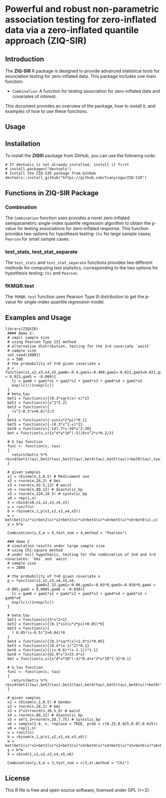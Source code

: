# Powerful and robust non-parametric association testing for zero-inflated data via a zero-inflated quantile approach (ZIQ-SIR)
## Introduction
The **ZIQ-SIR** R package is designed to provide advanced statistical tools for association testing for zero-inflated data. This package includes one main function:

- `Combination`: A function for testing association for zero-inflated data and covariates of interest.

This document provides an overview of the package, how to install it, and examples of how to use these functions.

## Usage
## Installation
To install the **ZIQSI** package from GitHub, you can use the following code:

```{r}
# If devtools is not already installed, install it first
# install.packages("devtools")
# Install the ZIQ-SIR package from GitHub
devtools::install_github("https://github.com/tianyingw/ZIQ-SIR")
```

## Functions in ZIQ-SIR Package
### Combination
The `Combination` function uses provides a novel zero-inflated semiparametric single-index quantile regression algorithm to obtain the p-value for testing associations for zero-inflated response. This function provides two options for hypothesis testing: `Chi` for large sample cases; `Pearson` for small sample cases.

### test_stats, test_stat_separate
The `test_stats` and `test_stat_separate` functions provides two different methods for computing test statistics, corresponding to the two options for hypothesis testing: `Chi` and `Pearson`.

### fKMQR.test
The `fKMQR.test` function uses Pearson Type III distribution to get the p-value for single-index quantile regression model.

## Examples and Usage
```{r}
library(ZIQSIR)
 #### demo 1:
 # small sample size
 # using Pearson Type III method
 # alternative distribution, testing for the 3rd covariate `waist`
 # sample size
 set.seed(10001)
 n = 500
 # the probability of Y>0 given covariate x
 p = function(x1,x2,x3,x4,x5,gam0=-0.4,gam1=-0.480,gam2=-0.022,gam3=0.021,gam4 = 0.015,gam5 = -0.009){
   lc = gam0 + gam1*x1 + gam2*x2 + gam3*x3 + gam4*x4 + gam5*x5
   exp(lc)/(1+exp(lc))
 }
 # beta_tau
 bet1 = function(x){(0.3*sqrt(x)-x)*2}
 bet2 = function(x){x^2*2.2}
 bet3 = function(x){
   (x^2-0.5*x+0.6)*2/3
 }
 bet4 = function(x){-sin(x*2*pi)*0.1}
 bet5 = function(x){-(0.3*x^2-x)*2}
 bet0 = function(x){-147.7*x-50*x^2-20}
 bet = function(x,u){x^4*u*10^(-5)/6+x^2*u*0.2/3}

 # G_tau function
 func <- function(x, tau)
 {
   return(bet(x %*% rbind(bet1(tau),bet2(tau),bet3(tau),bet4(tau),bet5(tau))+bet0(tau),tau))
 }

 # given samples
 x1 = rbinom(n,1,0.5) # Medicament use
 x2 = rnorm(n,28,2) # bmi
 x3 = rnorm(n,92.5,13) # waist
 x4 = rnorm(n,80,12) # diastolic_bp
 x5 = rnorm(n,124,18.5) # systolic_bp
 x0 = rep(1,n)
 X = cbind(x0,x1,x2,x3,x4,x5)
 u = runif(n)
 b = rbinom(n,1,p(x1,x2,x3,x4,x5))
 w = bet(bet1(u)*x1+bet2(u)*x2+bet3(u)*x3+bet4(u)*x4+bet5(u)*x5+bet0(u),u)
 y = b*w

 Combination(y,X,m = 4,test_num = 4,method = "Pearson")

 ### demo 2
 # simulation results under large sample size
 # using Chi-square method
 # under null hypothesis, testing for the combination of 2nd and 3rd covariates: `bmi` and `waist`
 # sample size
 n = 2000

 # the probability of Y>0 given covariate x
 p = function(x1,x2,x3,x4,x5,x6,
              gam0=2.32,gam1=-0.06,gam2=-0.03*0,gam3=-0.010*0,gam4 = -0.005,gam5 = 0.0005,gam6 = -0.030){
   lc = gam0 + gam1*x1 + gam2*x2 + gam3*x3 + gam4*x4 + gam5*x5 + gam6*x6
   exp(lc)/(1+exp(lc))
 }

 # beta_tau
 bet1 = function(x){5*x^2+1}
 bet2 = function(x){(0.1*sin(x*2*pi)+0.05)*0}
 bet3 = function(x){
   ( 0.05*(x-0.5)^2+0.04)*0
 }
 bet4 = function(x){(0.1*sqrt(x)+2.9*x)*0.05}
 bet5 = function(x){(0.4*(x-1)^2)*0.1}
 bet6 = function(x){((x-0.6)*(x-1.1))*1.1}
 bet0 = function(x){62.9*x^2+33.4*x}
 bet = function(x,u){x^4*u*10^(-4)*0.4+x^3*u*10^{-3}*0.1}

 # G_tau function
 func <- function(x, tau)
 {
   return(bet(x %*% rbind(bet1(tau),bet2(tau),bet3(tau),bet4(tau),bet5(tau),bet6(u))+bet0(tau),tau))
 }

 # given samples
 x1 = rbinom(n,1,0.5) # Gender
 x2 = rnorm(n,28,2) # bmi
 x3 = 2*x2+rnorm(n,36.5,9) # waist
 x4 = rnorm(n,80,12) # diastolic_bp
 x5 = x4*1.3+rnorm(n,20,7.75) # systolic_bp
 x6 = sample(1:4, n, replace = TRUE, prob = c(0.25,0.025,0.07,0.625))
 x0 = rep(1,n)
 u = runif(n)
 b = rbinom(n,1,p(x1,x2,x3,x4,x5,x6))
 w = bet(bet1(u)*x1+bet2(u)*x2+bet3(u)*x3+bet4(u)*x4+bet5(u)*x5+bet6(u)*x6+bet0(u),u)
 y = b*w
 X = cbind(1,x1,x2,x3,x4,x5,x6)

 Combination(y,X,m = 3,test_num = c(3,4),method = "Chi")

```

## License
This R file is free and open source software, licensed under GPL (>=2)


